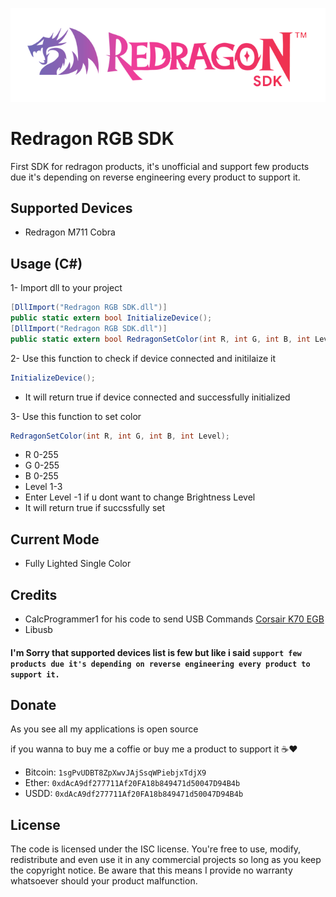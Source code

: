 ![](redragonSDK.png)
# Redragon RGB SDK
First SDK for redragon products, it's unofficial and support few products due it's depending on reverse engineering every product to support it.

## Supported Devices
- Redragon M711 Cobra

## Usage (C#)
1- Import dll to your project 
```C#
[DllImport("Redragon RGB SDK.dll")]
public static extern bool InitializeDevice();
[DllImport("Redragon RGB SDK.dll")]
public static extern bool RedragonSetColor(int R, int G, int B, int Level);
```

2- Use this function to check if device connected and initilaize it
```C#
InitializeDevice();
```
- It will return true if device connected and successfully initialized

3- Use this function to set color
```C#
RedragonSetColor(int R, int G, int B, int Level);
```

- R 0-255
- G 0-255
- B 0-255
- Level 1-3
- Enter Level -1 if u dont want to change Brightness Level
- It will return true if succssfully set

## Current Mode
- Fully Lighted Single Color

## Credits
- CalcProgrammer1 for his code to send USB Commands [Corsair K70 EGB](https://www.reddit.com/r/MechanicalKeyboards/comments/2ij2um/corsair_k70_rgb_usb_protocol_reverse_engineering/)
- Libusb

#### I'm Sorry that supported devices list is few but like i said ``support few products due it's depending on reverse engineering every product to support it.``

## Donate
As you see all my applications is open source

if you wanna to buy me a coffie or buy me a product to support it ☕❤
- Bitcoin: ``1sgPvUDBT8ZpXwvJAjSsqWPiebjxTdjX9``
- Ether:   ``0xdAcA9df277711Af20FA18b849471d50047D94B4b``
- USDD:    ``0xdAcA9df277711Af20FA18b849471d50047D94B4b``
## License
The code is licensed under the ISC license. You're free to use, modify, redistribute and even use it in any commercial projects so long as you keep the copyright notice. Be aware that this means I provide no warranty whatsoever should your product malfunction.
